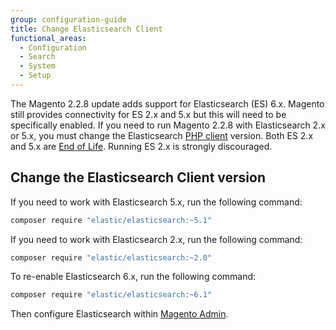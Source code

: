 ```yaml
---
group: configuration-guide
title: Change Elasticsearch Client
functional_areas:
  - Configuration
  - Search
  - System
  - Setup
---
```


The Magento 2.2.8 update adds support for Elasticsearch (ES) 6.x.
Magento still provides connectivity for ES 2.x and 5.x but this will need to be specifically enabled.
If you need to run Magento 2.2.8 with Elasticsearch 2.x or 5.x, you must change the Elasticsearch [PHP client][] version.
Both ES 2.x and 5.x are [End of Life][].
Running ES 2.x is strongly discouraged.

## Change the Elasticsearch Client version

If you need to work with Elasticsearch 5.x, run the following command:

```bash
composer require "elastic/elasticsearch:~5.1"
```

If you need to work with Elasticsearch 2.x, run the following command:

```bash
composer require "elastic/elasticsearch:~2.0"
```

To re-enable Elasticsearch 6.x, run the following command:

```bash
composer require "elastic/elasticsearch:~6.1"
```

Then configure Elasticsearch within [Magento Admin][].
<!-- Link Definitions -->

[End of Life]: https://www.elastic.co/support/eol
[PHP client]: https://github.com/elastic/elasticsearch-php
[Magento Admin]: https://docs.magento.com/m2/ee/user_guide/catalog/search-elasticsearch.html